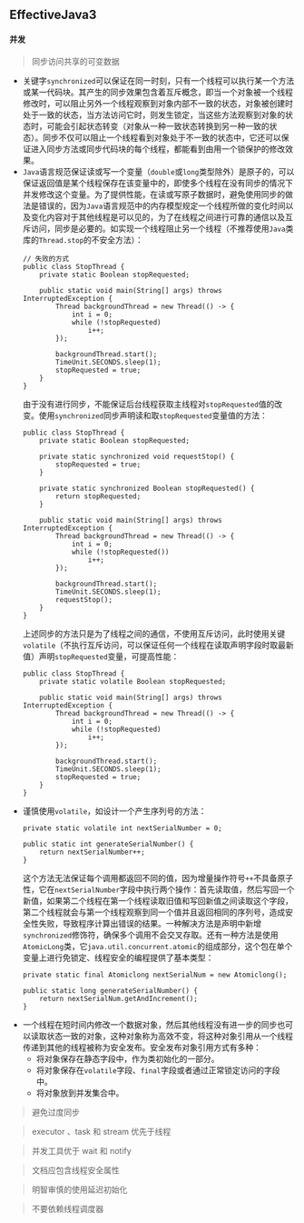 ## EffectiveJava3

#### 并发

> 同步访问共享的可变数据
  * 关键字```synchronized```可以保证在同一时刻，只有一个线程可以执行某一个方法或某一代码块。其产生的同步效果包含着互斥概念，即当一个对象被一个线程修改时，可以阻止另外一个线程观察到对象内部不一致的状态，对象被创建时处于一致的状态，当方法访问它时，则发生锁定，当这些方法观察到对象的状态时，可能会引起状态转变（对象从一种一致状态转换到另一种一致的状态）。同步不仅可以阻止一个线程看到对象处于不一致的状态中，它还可以保证进入同步方法或同步代码块的每个线程，都能看到由用一个锁保护的修改效果。
  * ```Java```语言规范保证读或写一个变量（```double```或```long```类型除外）是原子的，可以保证返回值是某个线程保存在该变量中的，即使多个线程在没有同步的情况下并发修改这个变量。为了提供性能，在读或写原子数据时，避免使用同步的做法是错误的，因为```Java```语言规范中的内存模型规定一个线程所做的变化时间以及变化内容对于其他线程是可以见的，为了在线程之间进行可靠的通信以及互斥访问，同步是必要的。如实现一个线程阻止另一个线程（不推荐使用```Java```类库的```Thread.stop```的不安全方法）：
    ```
    // 失败的方式
    public class StopThread { 
        private static Boolean stopRequested; 
        
        public static void main(String[] args) throws InterruptedException { 
            Thread backgroundThread = new Thread(() -> { 
                int i = 0; 
                while (!stopRequested) 
                    i++; 
            }); 
            
            backgroundThread.start(); 
            TimeUnit.SECONDS.sleep(1); 
            stopRequested = true; 
        } 
    }
    ```
    由于没有进行同步，不能保证后台线程获取主线程对```stopRequested```值的改变。使用```synchronized```同步声明读和取```stopRequested```变量值的方法：
    ```
    public class StopThread { 
        private static Boolean stopRequested; 
        
        private static synchronized void requestStop() { 
            stopRequested = true; 
        }
        
        private static synchronized Boolean stopRequested() { 
            return stopRequested; 
        }
        
        public static void main(String[] args) throws InterruptedException {
            Thread backgroundThread = new Thread(() -> { 
                int i = 0; 
                while (!stopRequested()) 
                    i++; 
            }); 
            
            backgroundThread.start(); 
            TimeUnit.SECONDS.sleep(1); 
            requestStop(); 
        } 
    }
    ```
    上述同步的方法只是为了线程之间的通信，不使用互斥访问，此时使用关键```volatile```（不执行互斥访问，可以保证任何一个线程在读取声明字段时取最新值）声明```stopRequested```变量，可提高性能：
    ```
    public class StopThread { 
        private static volatile Boolean stopRequested; 
        
        public static void main(String[] args) throws InterruptedException {
            Thread backgroundThread = new Thread(() -> { 
                int i = 0; 
                while (!stopRequested) 
                    i++; 
            }); 
            
            backgroundThread.start(); 
            TimeUnit.SECONDS.sleep(1); 
            stopRequested = true; 
        } 
    }
    ```
  * 谨慎使用```volatile```，如设计一个产生序列号的方法：
    ```
    private static volatile int nextSerialNumber = 0; 
    
    public static int generateSerialNumber() { 
        return nextSerialNumber++; 
    }
    ```
    这个方法无法保证每个调用都返回不同的值，因为增量操作符号```++```不具备原子性，它在```nextSerialNumber```字段中执行两个操作：首先读取值，然后写回一个新值，如果第二个线程在第一个线程读取旧值和写回新值之间读取这个字段，第二个线程就会与第一个线程观察到同一个值并且返回相同的序列号，造成安全性失败，导致程序计算出错误的结果。一种解决方法是声明中新增```synchronized```修饰符，确保多个调用不会交叉存取。还有一种方法是使用```AtomicLong```类，它```java.util.concurrent.atomic```的组成部分，这个包在单个变量上进行免锁定、线程安全的编程提供了基本类型：
    ```
    private static final Atomiclong nextSerialNum = new Atomiclong(); 
    
    public static long generateSerialNumber() { 
        return nextSerialNum.getAndIncrement(); 
    }
    ```
  * 一个线程在短时间内修改一个数据对象，然后其他线程没有进一步的同步也可以读取状态一致的对象，这种对象称为高效不变，将这种对象引用从一个线程传递到其他的线程被称为安全发布。安全发布对象引用方式有多种：
    * 将对象保存在静态字段中，作为类初始化的一部分。
    * 将对象保存在```volatile```字段、```final```字段或者通过正常锁定访问的字段中。
    * 将对象放到并发集合中。

> 避免过度同步

> executor 、task 和 stream 优先于线程

> 并发工具优于 wait 和 notify

> 文档应包含线程安全属性

> 明智审慎的使用延迟初始化

> 不要依赖线程调度器
